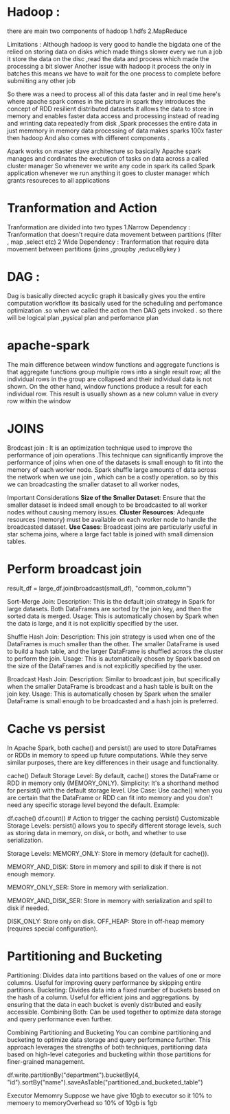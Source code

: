 # Hadoop : 
there are main two components of hadoop
    1.hdfs 
	  2.MapReduce 

Limitations :
Although hadoop is very good to handle the bigdata 
one of the relied on storing data on disks which made things slower every we run  a job  it store the data on the disc ,read the data and process
which made the   processing  a bit slower 
Another issue with hadoop it process the only in batches this means we have to wait for the one process to complete before submiiting any other job 

So there was a need to process all of this data faster and in real time here's where apache spark comes in the picture 
in spark they introduces the concept of RDD resilient distributed datasets it allows the data to store in memory and enables faster data access and processing 
instead of reading and wrinting data repeatedly from  disk ,Spark processes the entire data in just memmory 
in memory data processing of data makes sparks 100x faster then hadoop 
And also comes with different components .

Apark works on master slave architecture so basically Apache spark manages and cordinates the execution of tasks on data across a called cluster manager
So whenever we write any code in spark its called Spark application whenever we run anything it goes to cluster manager which grants resoureces to all applications 


# Tranformation and Action 
   Tranformation are divided into two types
    1.Narrow Dependency : Tranformation that doesn't require data movement between partitions (filter , map ,select etc)
    2 Wide Dependency  :  Tranformation that  require data movement between partitions (joins ,groupby ,reduceBykey )

# DAG :
  Dag is basically directed acyclic graph it basically gives you the entire computation workflow its basically used for the 
  scheduling and perfomance optimization .so when we called the action then DAG gets invoked .
	so there will be logical plan ,pysical plan and perfomance plan 


# apache-spark

The main difference between window functions and aggregate functions is that aggregate functions group multiple rows into a single result row; all the 
individual rows in the group are collapsed and their individual data is not shown. On the other hand, window functions produce a result for each individual row. 
This result is usually shown as a new column value in every row within the window

# JOINS

Brodcast join  : It is an optimization technique used to improve the performance of join operations .This technique can significantly improve the performance of joins when one of the datasets is small enough to fit into the memory of each worker node.
                 Spark shuffle large amounts of data across the network when we use join , which can be a costly operation. so by this we can broadcasting the smaller dataset to all worker nodes,

Important Considerations
**Size of the Smaller Dataset**: Ensure that the smaller dataset is indeed small enough to be broadcasted to all worker nodes without causing memory issues.
**Cluster Resources**: Adequate resources (memory) must be available on each worker node to handle the broadcasted dataset.
**Use Cases**: Broadcast joins are particularly useful in star schema joins, where a large fact table is joined with small dimension tables.

# Perform broadcast join
result_df = large_df.join(broadcast(small_df), "common_column")

Sort-Merge Join:
Description: This is the default join strategy in Spark for large datasets. Both DataFrames are sorted by the join key, and then the sorted data is merged.
Usage: This is automatically chosen by Spark when the data is large, and it is not explicitly specified by the user.

Shuffle Hash Join:
Description: This join strategy is used when one of the DataFrames is much smaller than the other. The smaller DataFrame is used to build a hash table, and the larger DataFrame is shuffled across the cluster to perform the join.
Usage: This is automatically chosen by Spark based on the size of the DataFrames and is not explicitly specified by the user.

Broadcast Hash Join:
Description: Similar to broadcast join, but specifically when the smaller DataFrame is broadcast and a hash table is built on the join key.
Usage: This is automatically chosen by Spark when the smaller DataFrame is small enough to be broadcasted and a hash join is preferred.

# Cache vs persist
In Apache Spark, both cache() and persist() are used to store DataFrames or RDDs in memory to speed up future computations. While they serve similar purposes, there are key differences in their usage and functionality.

cache()
Default Storage Level: By default, cache() stores the DataFrame or RDD in memory only (MEMORY_ONLY).
Simplicity: It's a shorthand method for persist() with the default storage level.
Use Case: Use cache() when you are certain that the DataFrame or RDD can fit into memory and you don't need any specific storage level beyond the default.
Example:

df.cache()
df.count()  # Action to trigger the caching
persist()
Customizable Storage Levels: persist() allows you to specify different storage levels, such as storing data in memory, on disk, or both, and whether to use serialization.

Storage Levels:
MEMORY_ONLY: Store in memory (default for cache()).

MEMORY_AND_DISK: Store in memory and spill to disk if there is not enough memory.

MEMORY_ONLY_SER: Store in memory with serialization.

MEMORY_AND_DISK_SER: Store in memory with serialization and spill to disk if needed.

DISK_ONLY: Store only on disk.
OFF_HEAP: Store in off-heap memory (requires special configuration).

# Partitioning and Bucketing
Partitioning: Divides data into partitions based on the values of one or more columns. Useful for improving query performance by skipping entire partitions.
Bucketing: Divides data into a fixed number of buckets based on the hash of a column. Useful for efficient joins and aggregations. by ensuring that the data in each bucket is evenly distributed and easily accessible.
Combining Both: Can be used together to optimize data storage and query performance even further.

Combining Partitioning and Bucketing
You can combine partitioning and bucketing to optimize data storage and query performance further. This approach leverages the strengths of both techniques, partitioning data based on high-level categories and bucketing within those partitions for finer-grained management.

df.write.partitionBy("department").bucketBy(4, "id").sortBy("name").saveAsTable("partitioned_and_bucketed_table")

Executor Memomry 
  Suppose we have give 10gb to executor so it 10% to memoery to memoryOverhead 
   so 10% of 10gb is 1gb 
